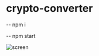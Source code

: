 # crypto-converter
-- npm i

-- npm start

![screen](https://github.com/lunaaur/crypto-converter/assets/99590272/93f763cc-91d3-4dbe-ae67-160096a35797)
